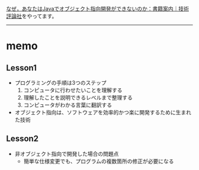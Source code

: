 [なぜ，あなたはJavaでオブジェクト指向開発ができないのか：書籍案内｜技術評論社](http://gihyo.jp/book/2005/4-7741-2222-X)をやってます。

---

# memo

## Lesson1
- プログラミングの手順は3つのステップ
  1. コンピュータに行わせたいことを理解する
  2. 理解したことを説明できるレベルまで整理する
  3. コンピュータがわかる言葉に翻訳する
- オブジェクト指向は、ソフトウェアを効率的かつ楽に開発するために生まれた技術

## Lesson2
- 非オブジェクト指向で開発した場合の問題点
  - 簡単な仕様変更でも、プログラムの複数箇所の修正が必要になる
